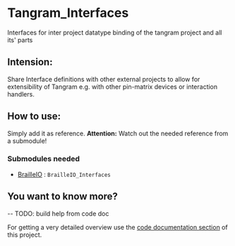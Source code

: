 Tangram_Interfaces
=========
Interfaces for inter project datatype binding of the tangram project and all its' parts


## Intension:

Share Interface definitions with other external projects to allow for extensibility of Tangram e.g. with other pin-matrix devices or interaction handlers.

## How to use:

Simply add it as reference. **Attention:** Watch out the needed reference from a submodule!

### Submodules needed

- [BrailleIO]( https://github.com/TUD-INF-IAI-MCI/BrailleIO) : `BrailleIO_Interfaces`


## You want to know more?

--	TODO: build help from code doc

For getting a very detailed overview use the [code documentation section](/Help/index.html) of this project.

